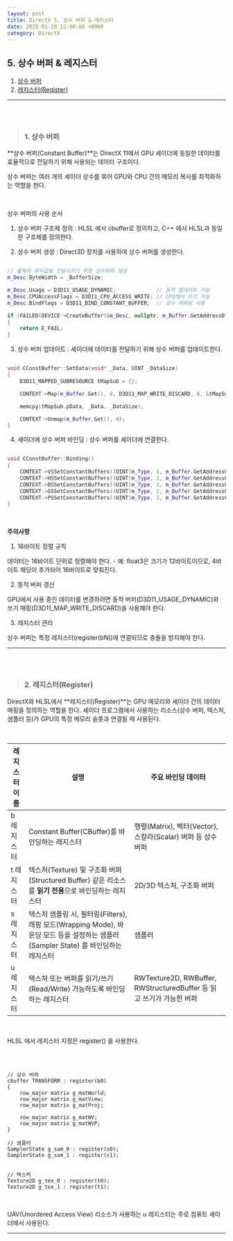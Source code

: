 ```yaml
---
layout: post
title: DirectX 5. 상수 버퍼 & 레지스터
date: 2025-01-20 12:00:00 +0900
category: DirectX
---
```


## 5. 상수 버퍼 & 레지스터

1. [상수 버퍼](#1-상수-버퍼)
2. [레지스터(Register)](#2-레지스터register)

---

<br><br>

>### 1. 상수 버퍼

**상수 버퍼(Constant Buffer)**는 DirectX 11에서 GPU 셰이더에 동일한 데이터를 효율적으로 전달하기 위해 사용되는 데이터 구조이다.

상수 버퍼는 여러 개의 셰이더 상수를 묶어 GPU와 CPU 간의 메모리 복사를 최적화하는 역할을 한다.

<br>

상수 버퍼의 사용 순서

1. 상수 버퍼 구조체 정의 : HLSL 에서 cbuffer로 정의하고, C++ 에서 HLSL과 동일한 구조체를 정의한다.

2. 상수 버퍼 생성 : Direct3D 장치를 사용하여 상수 버퍼를 생성한다.

```cpp

// 물체의 위치값을 전달시키기 위한 상수버퍼 생성
m_Desc.ByteWidth = _BufferSize;

m_Desc.Usage = D3D11_USAGE_DYNAMIC;				// 동적 업데이트 가능
m_Desc.CPUAccessFlags = D3D11_CPU_ACCESS_WRITE;	// CPU에서 쓰기 가능
m_Desc.BindFlags = D3D11_BIND_CONSTANT_BUFFER;	// 상수 버퍼로 사용

if (FAILED(DEVICE->CreateBuffer(&m_Desc, nullptr, m_Buffer.GetAddressOf())))
{
	return E_FAIL;
}

```

3. 상수 버퍼 업데이트 : 셰이더에 데이터를 전달하기 위해 상수 버퍼를 업데이트한다.

```cpp

void CConstBuffer::SetData(void* _Data, UINT _DataSize)
{
	D3D11_MAPPED_SUBRESOURCE tMapSub = {};

	CONTEXT->Map(m_Buffer.Get(), 0, D3D11_MAP_WRITE_DISCARD, 0, &tMapSub);

	memcpy(tMapSub.pData, _Data, _DataSize);

	CONTEXT->Unmap(m_Buffer.Get(), 0);
}

```

4. 셰이더에 상수 버퍼 바인딩 : 상수 버퍼를 셰이더에 연결한다.

```cpp

void CConstBuffer::Binding()
{
	CONTEXT->VSSetConstantBuffers((UINT)m_Type, 1, m_Buffer.GetAddressOf());
	CONTEXT->HSSetConstantBuffers((UINT)m_Type, 1, m_Buffer.GetAddressOf());
	CONTEXT->DSSetConstantBuffers((UINT)m_Type, 1, m_Buffer.GetAddressOf());
	CONTEXT->GSSetConstantBuffers((UINT)m_Type, 1, m_Buffer.GetAddressOf());
	CONTEXT->PSSetConstantBuffers((UINT)m_Type, 1, m_Buffer.GetAddressOf());
}

```


<br>

**주의사항**

1. 16바이트 정렬 규칙

데이터는 16바이트 단위로 정렬해야 한다.
    - 예: float3은 크기가 12바이트이므로, 4바이트 패딩이 추가되어 16바이트로 맞춰진다.

2. 동적 버퍼 갱신

GPU에서 사용 중인 데이터를 변경하려면 동적 버퍼(D3D11_USAGE_DYNAMIC)와 쓰기 매핑(D3D11_MAP_WRITE_DISCARD)을 사용해야 한다.

3. 레지스터 관리

상수 버퍼는 특정 레지스터(register(bN))에 연결되므로 충돌을 방지해야 한다.

---

<br><br>

>### 2. 레지스터(Register)

DirectX와 HLSL에서 **레지스터(Register)**는 GPU 메모리와 셰이더 간의 데이터 매핑을 정의하는 역할을 한다. 셰이더 프로그램에서 사용하는 리소스(상수 버퍼, 텍스처, 샘플러 등)가 GPU의 특정 메모리 슬롯과 연결될 때 사용된다.

<br>

|레지스터 이름|설명|주요 바인딩 데이터|
|---|---|---|
|b 레지스터|Constant Buffer(CBuffer)를 바인딩하는 레지스터|행렬(Matrix), 벡터(Vector), 스칼라(Scalar) 버퍼 등 상수 버퍼|
|t 레지스터|텍스처(Texture) 및 구조화 버퍼(Structured Buffer) 같은 리소스를 **읽기 전용**으로 바인딩하는 레지스터|2D/3D 텍스처, 구조화 버퍼|
|s 레지스터|텍스처 샘플링 시, 필터링(Filters), 래핑 모드(Wrapping Mode), 바운딩 모드 등을 설정하는 샘플러(Sampler State) 를 바인딩하는 레지스터|샘플러|
|u 레지스터|텍스처 또는 버퍼를 읽기/쓰기(Read/Write) 가능하도록 바인딩하는 레지스터|RWTexture2D, RWBuffer, RWStructuredBuffer 등 읽고 쓰기가 가능한 버퍼|

<br>

HLSL 에서 레지스터 지정은 register() 을 사용한다.

<br>

```hlsl

// 상수 버퍼
cbuffer TRANSFORM : register(b0)
{
    row_major matrix g_matWorld;
    row_major matrix g_matView;
    row_major matrix g_matProj;
    
    row_major matrix g_matWV;
    row_major matrix g_matWVP;
}

// 샘플러
SamplerState g_sam_0 : register(s0);
SamplerState g_sam_1 : register(s1);


// 텍스처
Texture2D g_tex_0 : register(t0);
Texture2D g_tex_1 : register(t1);

```

<br>

UAV(Unordered Access View) 리소스가 사용하는 u 레지스터는 주로 컴퓨트 셰이더에서 사용된다.


---